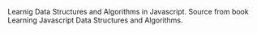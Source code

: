 Learnig Data Structures and Algorithms in Javascript.
Source from book Learning Javascript Data Structures and Algorithms.

